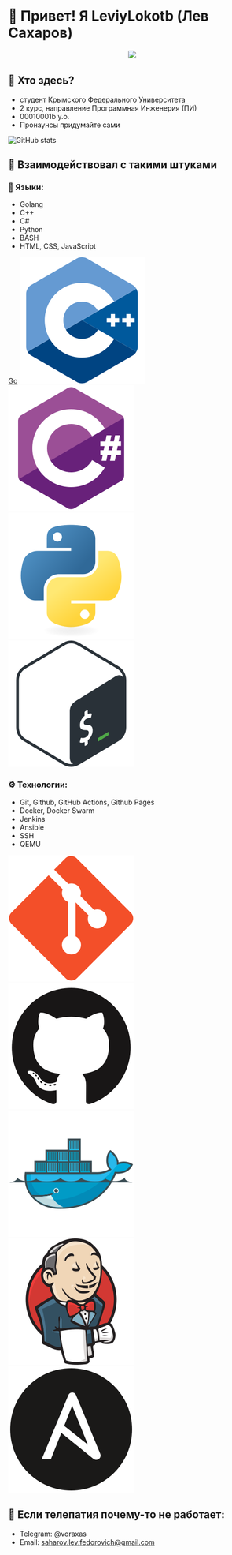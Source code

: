 # 🌟 Привет! Я LeviyLokotb (Лев Сахаров)
<div id="header" align="center">
  <img src="https://media4.giphy.com/media/v1.Y2lkPTc5MGI3NjExOXpvNjJsODZqeTRheXdvMndnaGIyN3l1emZ3dGcxNnc1dDBjNW9tMSZlcD12MV9pbnRlcm5hbF9naWZfYnlfaWQmY3Q9cw/135DBazlXmCxos/giphy.gif" width="300"/>
</div>

## 👀 Хто здесь?
- cтудент Крымского Федерального Университета
- 2 курс, направление Программная Инженерия (ПИ)
- 00010001b y.o.
- Пронаунсы придумайте сами

![GitHub stats](https://github-readme-stats.vercel.app/api?username=LeviyLokotb&show_icons=true&theme=radical)

## 🍋 Взаимодействовал с такими штуками
### 📜 Языки:
- Golang
- C++
- C#
- Python
- BASH
- HTML, CSS, JavaScript

[Go](https://raw.githubusercontent.com/devicons/devicon/54cfe13ac10eaa1ef817a343ab0a9437eb3c2e08/icons/go/go-original-wordmark.svg)
![C++](https://raw.githubusercontent.com/devicons/devicon/54cfe13ac10eaa1ef817a343ab0a9437eb3c2e08/icons/cplusplus/cplusplus-original.svg)
![C#](https://raw.githubusercontent.com/devicons/devicon/54cfe13ac10eaa1ef817a343ab0a9437eb3c2e08/icons/csharp/csharp-original.svg)
![Python](https://raw.githubusercontent.com/devicons/devicon/54cfe13ac10eaa1ef817a343ab0a9437eb3c2e08/icons/python/python-original.svg)
![BASH](https://raw.githubusercontent.com/devicons/devicon/54cfe13ac10eaa1ef817a343ab0a9437eb3c2e08/icons/bash/bash-original.svg)

### ⚙️ Технологии:
- Git, Github, GitHub Actions, Github Pages
- Docker, Docker Swarm
- Jenkins
- Ansible
- SSH
- QEMU

![Git](https://raw.githubusercontent.com/devicons/devicon/54cfe13ac10eaa1ef817a343ab0a9437eb3c2e08/icons/git/git-original.svg)
![GitHub](https://raw.githubusercontent.com/devicons/devicon/54cfe13ac10eaa1ef817a343ab0a9437eb3c2e08/icons/github/github-original.svg)
![Docker](https://raw.githubusercontent.com/devicons/devicon/54cfe13ac10eaa1ef817a343ab0a9437eb3c2e08/icons/docker/docker-original.svg)
![Jenkins](https://raw.githubusercontent.com/devicons/devicon/54cfe13ac10eaa1ef817a343ab0a9437eb3c2e08/icons/jenkins/jenkins-original.svg)
![Ansible](https://raw.githubusercontent.com/devicons/devicon/54cfe13ac10eaa1ef817a343ab0a9437eb3c2e08/icons/ansible/ansible-original.svg)


## 🔮 Если телепатия почему-то не работает:
- Telegram: @voraxas
- Email: saharov.lev.fedorovich@gmail.com

